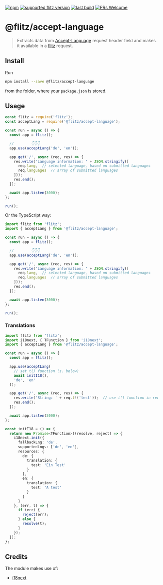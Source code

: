 [![npm](https://img.shields.io/npm/v/@flitz/accept-language.svg)](https://www.npmjs.com/package/@flitz/accept-language) [![supported flitz version](https://img.shields.io/static/v1?label=flitz&message=0.14.0%2B&color=blue)](https://github.com/flitz-js/flitz) [![last build](https://img.shields.io/github/workflow/status/flitz-js/accept-language/Publish)](https://github.com/flitz-js/accept-language/actions?query=workflow%3APublish) [![PRs Welcome](https://img.shields.io/badge/PRs-welcome-brightgreen.svg?style=flat-square)](https://github.com/flitz-js/accept-language/pulls)

# @flitz/accept-language

> Extracts data from [Accept-Language](https://developer.mozilla.org/en-US/docs/Web/HTTP/Headers/Accept-Language) request header field and makes it available in a [flitz](https://github.com/flitz-js/flitz) request.

## Install

Run

```bash
npm install --save @flitz/accept-language
```

from the folder, where your `package.json` is stored.

## Usage

```javascript
const flitz = require('flitz');
const acceptLang = require('@flitz/accept-language');

const run = async () => {
  const app = flitz();

  //        👇👇👇
  app.use(acceptLang('de', 'en'));

  app.get('/', async (req, res) => {
    res.write('Language information: ' + JSON.stringify([
      req.lang,  // selected language, based on submitted languages
      req.languages  // array of submitted languages
    ]));
    res.end();
  });

  await app.listen(3000);
};

run();
```

Or the TypeScript way:

```typescript
import flitz from 'flitz';
import { acceptLang } from '@flitz/accept-language';

const run = async () => {
  const app = flitz();

  //        👇👇👇
  app.use(acceptLang('de', 'en'));

  app.get('/', async (req, res) => {
    res.write('Language information: ' + JSON.stringify([
      req.lang,  // selected language, based on submitted languages
      req.languages  // array of submitted languages
    ]));
    res.end();
  });

  await app.listen(3000);
};

run();
```

### Translations

```typescript
import flitz from 'flitz';
import i18next, { TFunction } from 'i18next';
import { acceptLang } from '@flitz/accept-language';

const run = async () => {
  const app = flitz();

  app.use(acceptLang(
    // set t() function (s. below)
    await initI18(),
    'de', 'en'
  ));

  app.get('/', async (req, res) => {
    res.write('String: ' + req.t!('test'));  // use t() function in req
    res.end();
  });

  await app.listen(3000);
};

const initI18 = () => {
  return new Promise<TFunction>((resolve, reject) => {
    i18next.init({
      fallbackLng: 'de',
      supportedLngs: ['de', 'en'],
      resources: {
        de: {
          translation: {
            test: 'Ein Test'
          }
        },
        en: {
          translation: {
            test: 'A test'
          }
        }
      }
    }, (err, t) => {
      if (err) {
        reject(err);
      } else {
        resolve(t);
      }
    });
  });
};
```

## Credits

The module makes use of:

* [i18next](https://github.com/i18next/i18next)
